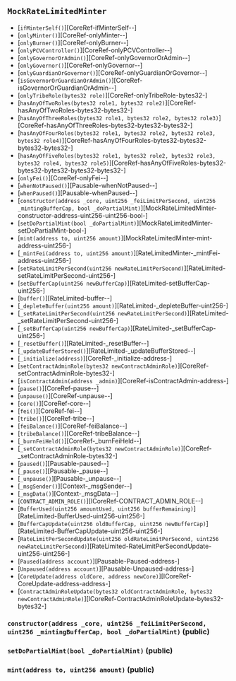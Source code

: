 ## <span id="MockRateLimitedMinter"></span> `MockRateLimitedMinter`



- [`ifMinterSelf()`][CoreRef-ifMinterSelf--]
- [`onlyMinter()`][CoreRef-onlyMinter--]
- [`onlyBurner()`][CoreRef-onlyBurner--]
- [`onlyPCVController()`][CoreRef-onlyPCVController--]
- [`onlyGovernorOrAdmin()`][CoreRef-onlyGovernorOrAdmin--]
- [`onlyGovernor()`][CoreRef-onlyGovernor--]
- [`onlyGuardianOrGovernor()`][CoreRef-onlyGuardianOrGovernor--]
- [`isGovernorOrGuardianOrAdmin()`][CoreRef-isGovernorOrGuardianOrAdmin--]
- [`onlyTribeRole(bytes32 role)`][CoreRef-onlyTribeRole-bytes32-]
- [`hasAnyOfTwoRoles(bytes32 role1, bytes32 role2)`][CoreRef-hasAnyOfTwoRoles-bytes32-bytes32-]
- [`hasAnyOfThreeRoles(bytes32 role1, bytes32 role2, bytes32 role3)`][CoreRef-hasAnyOfThreeRoles-bytes32-bytes32-bytes32-]
- [`hasAnyOfFourRoles(bytes32 role1, bytes32 role2, bytes32 role3, bytes32 role4)`][CoreRef-hasAnyOfFourRoles-bytes32-bytes32-bytes32-bytes32-]
- [`hasAnyOfFiveRoles(bytes32 role1, bytes32 role2, bytes32 role3, bytes32 role4, bytes32 role5)`][CoreRef-hasAnyOfFiveRoles-bytes32-bytes32-bytes32-bytes32-bytes32-]
- [`onlyFei()`][CoreRef-onlyFei--]
- [`whenNotPaused()`][Pausable-whenNotPaused--]
- [`whenPaused()`][Pausable-whenPaused--]
- [`constructor(address _core, uint256 _feiLimitPerSecond, uint256 _mintingBufferCap, bool _doPartialMint)`][MockRateLimitedMinter-constructor-address-uint256-uint256-bool-]
- [`setDoPartialMint(bool _doPartialMint)`][MockRateLimitedMinter-setDoPartialMint-bool-]
- [`mint(address to, uint256 amount)`][MockRateLimitedMinter-mint-address-uint256-]
- [`_mintFei(address to, uint256 amount)`][RateLimitedMinter-_mintFei-address-uint256-]
- [`setRateLimitPerSecond(uint256 newRateLimitPerSecond)`][RateLimited-setRateLimitPerSecond-uint256-]
- [`setBufferCap(uint256 newBufferCap)`][RateLimited-setBufferCap-uint256-]
- [`buffer()`][RateLimited-buffer--]
- [`_depleteBuffer(uint256 amount)`][RateLimited-_depleteBuffer-uint256-]
- [`_setRateLimitPerSecond(uint256 newRateLimitPerSecond)`][RateLimited-_setRateLimitPerSecond-uint256-]
- [`_setBufferCap(uint256 newBufferCap)`][RateLimited-_setBufferCap-uint256-]
- [`_resetBuffer()`][RateLimited-_resetBuffer--]
- [`_updateBufferStored()`][RateLimited-_updateBufferStored--]
- [`_initialize(address)`][CoreRef-_initialize-address-]
- [`setContractAdminRole(bytes32 newContractAdminRole)`][CoreRef-setContractAdminRole-bytes32-]
- [`isContractAdmin(address _admin)`][CoreRef-isContractAdmin-address-]
- [`pause()`][CoreRef-pause--]
- [`unpause()`][CoreRef-unpause--]
- [`core()`][CoreRef-core--]
- [`fei()`][CoreRef-fei--]
- [`tribe()`][CoreRef-tribe--]
- [`feiBalance()`][CoreRef-feiBalance--]
- [`tribeBalance()`][CoreRef-tribeBalance--]
- [`_burnFeiHeld()`][CoreRef-_burnFeiHeld--]
- [`_setContractAdminRole(bytes32 newContractAdminRole)`][CoreRef-_setContractAdminRole-bytes32-]
- [`paused()`][Pausable-paused--]
- [`_pause()`][Pausable-_pause--]
- [`_unpause()`][Pausable-_unpause--]
- [`_msgSender()`][Context-_msgSender--]
- [`_msgData()`][Context-_msgData--]
- [`CONTRACT_ADMIN_ROLE()`][ICoreRef-CONTRACT_ADMIN_ROLE--]
- [`BufferUsed(uint256 amountUsed, uint256 bufferRemaining)`][RateLimited-BufferUsed-uint256-uint256-]
- [`BufferCapUpdate(uint256 oldBufferCap, uint256 newBufferCap)`][RateLimited-BufferCapUpdate-uint256-uint256-]
- [`RateLimitPerSecondUpdate(uint256 oldRateLimitPerSecond, uint256 newRateLimitPerSecond)`][RateLimited-RateLimitPerSecondUpdate-uint256-uint256-]
- [`Paused(address account)`][Pausable-Paused-address-]
- [`Unpaused(address account)`][Pausable-Unpaused-address-]
- [`CoreUpdate(address oldCore, address newCore)`][ICoreRef-CoreUpdate-address-address-]
- [`ContractAdminRoleUpdate(bytes32 oldContractAdminRole, bytes32 newContractAdminRole)`][ICoreRef-ContractAdminRoleUpdate-bytes32-bytes32-]
### <span id="MockRateLimitedMinter-constructor-address-uint256-uint256-bool-"></span> `constructor(address _core, uint256 _feiLimitPerSecond, uint256 _mintingBufferCap, bool _doPartialMint)` (public)



### <span id="MockRateLimitedMinter-setDoPartialMint-bool-"></span> `setDoPartialMint(bool _doPartialMint)` (public)



### <span id="MockRateLimitedMinter-mint-address-uint256-"></span> `mint(address to, uint256 amount)` (public)



